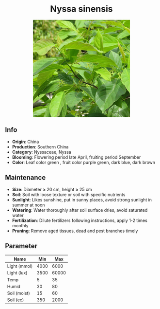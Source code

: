 <h1 align='center'>Nyssa sinensis</h1>
<p align="center">
    <img 
        align='center'
        width='320'
        src="../images/nyssa sinensis.png" 
        alt='Nyssa sinensis' />
</p>

## Info

 - **Origin**: China
 - **Production**: Southern China
 - **Category**: Nyssaceae, Nyssa
 - **Blooming**: Flowering period late April, fruiting period September
 - **Color**: Leaf color green , fruit color purple green, dark blue, dark brown

## Maintenance

 - **Size**: Diameter ≥ 20 cm, height ≥ 25 cm
 - **Soil**: Soil with loose texture or soil with specific nutrients
 - **Sunlight**: Likes sunshine, put in sunny places, avoid strong sunlight in summer at noon
 - **Watering**: Water thoroughly after soil surface dries, avoid saturated water
 - **Fertilization**: Dilute fertilizers following instructions, apply 1-2 times monthly
 - **Pruning**: Remove aged tissues, dead and pest branches timely

## Parameter

| Name         | Min  | Max   |
|--------------|------|-------|
| Light (mmol) | 4000 | 6000  |
| Light (lux)  | 3500 | 60000 |
| Temp         | 5    | 35    |
| Humid        | 30   | 80    |
| Soil (moist) | 15   | 60    |
| Soil (ec)    | 350  | 2000  |